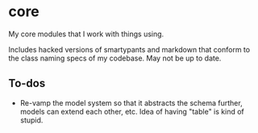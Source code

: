 # core

My core modules that I work with things using.

Includes hacked versions of smartypants and markdown that conform to the class naming specs of my codebase. May not be up to date.

## To-dos
* Re-vamp the model system so that it abstracts the schema further, models can extend each other, etc. Idea of having "table" is kind of stupid.